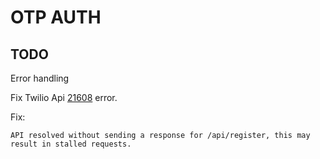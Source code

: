 # OTP AUTH

## TODO

Error handling

Fix Twilio Api [21608](https://www.twilio.com/docs/errors/21608) error.

Fix:

```
API resolved without sending a response for /api/register, this may result in stalled requests.
```
